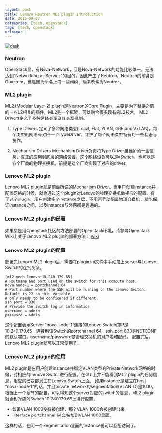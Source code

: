 ```yaml
---
layout: post
title: Lenovo Neutron ML2 plugin Introduction
date: 2015-09-07
categories: [tech, openstack]
tags: [tech, openstack]
urlname: 1
---
```


<p><a href="https://raw.githubusercontent.com/yuanli-cn/me/gh-pages/assets/images/Lenovo_openstack_driver.gif" target="_blank"><img src="https://raw.githubusercontent.com/yuanli-cn/me/gh-pages/assets/images/Lenovo_openstack_driver.gif" alt="desk" style="max-width:100%;"></a></p>

### Neutron

OpenStack里，有Nova-Network，但是Nova-Network的功能比较单一，无法达到"Networking as Service"的目的，因此产生了Neutron。Neutron的前身是Quantum，但是因为命名上的一些纠纷，后来改名为Neutron。

### ML2 plugin

ML2 (Modular Layer 2) plugin是Neutron的Core Plugin，主要是为了替换之前的一些L2相关的插件。ML2是一个框架，可以融合很多现有的L2技术。
ML2 Drivers定义了多种网络类型及其实现机制。

 1. Type Drivers
定义了多种网络类型(Local, Flat, VLAN, GRE and VxLAN)，每个类型的网络有对应一个TypeDriver，维护了每个网络类型特有的一些状态与操作。

 2. Mechanism Drivers
 Mechanism Driver负责将Type Driver里维护的一些信息，真正的应用到底层的网络设备。这个网络设备可以是vSwitch，也可以是各个厂商的物理交换机，前提是这个厂商实现了对应的driver。
 
### Lenovo ML2 plugin

Lenovo ML2 plugin就是前面所说的Mechanism Driver。当用户创建instance并配置网络的时候，就会通过这个plugin对Lenovo的物理交换机做相应的配置。有了这个plugin，用户创建多个instance之后，不用再手动配置物理交换机，就能保证instance之间，以及instance与外网都是连通的。

### Lenovo ML2 plugin的部署
如果您是用Openstack社区的方法部署的Openstack环境，请参考Openstack Wiki上关于Lenovo ML2 plugin的部署方法：
[wiki](https://wiki.openstack.org/wiki/Neutron/ML2/LenovoML2Mechanism)

### Lenovo ML2 plugin的配置

部署完Lenovo ML2 plugin后，需要在plugin.ini文件中手动加上server与Lenovo Switch的连接关系，

    [ml2_mech_lenovo:10.240.179.65]
    # Hostname and port used on the switch for this compute host.
    nova-node-1 = portchannel:64
    # Port number where the SSH will be running on the Lenovo Switch. Default is 22 so this variable
    # only needs to be configured if different.
    ssh_port = 830
    # Provide the switch log in information
    username = admin
    password = admin

这个配置表示Server “nova-node-1”连接的Lenovo Switch的IP是10.240.179.65，连接到该Switch的portchannel 64。ssh_port 830是NETCONF的默认端口。username/password是管理交换机的用户名和密码。
配置完后，Lenovo ML2 plugin就可以正常使用了。

### Lenovo ML2 plugin的使用

ML2 plugin是在用户创建instance并绑定VLAN类型的Private Network网络的时候，对相应的Lenovo Switch进行配置。在GUI上并不能看到ML2 plugin的任何信息。相应的改变都发生在Lenovo Switch上面。
如果instance是建立在host “nova-node-1”的话，并且private network的segmentation(VLAN ID)是1000。
根据上一个章节的配置，可以得知这个server对应的switch的信息，ML2 plugin就会到对应的Switch 10.240.179.65上进行配置，

 - 如果VLAN 1000没有被创建，那个VLAN 1000会被创建出来。
 - Interface portchannel 64会被加到VLAN 1000里面。

这样的话，在同一个Segmentation里面的instance就可以互相访问了。

